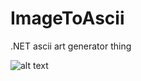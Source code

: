 # ImageToAscii
.NET ascii art generator thing

![alt text](https://raw.githubusercontent.com/cartman300/ImageToAscii/master/screenshots/example.png "Example")